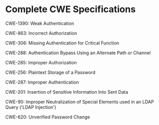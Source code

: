 

# Complete CWE Specifications

CWE-1390: Weak Authentication

CWE-863: Incorrect Authorization

CWE-306: Missing Authentication for Critical Function

CWE-288: Authentication Bypass Using an Alternate Path or Channel

CWE-285: Improper Authorization

CWE-256: Plaintext Storage of a Password

CWE-287: Improper Authentication

CWE-201: Insertion of Sensitive Information Into Sent Data

CWE-90: Improper Neutralization of Special Elements used in an LDAP Query ('LDAP Injection')

CWE-620: Unverified Password Change